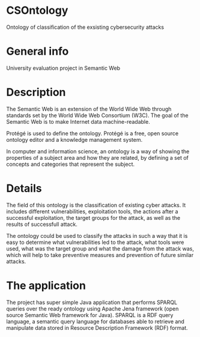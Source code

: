 # CSOntology
 
Ontology of classification of the exsisting cybersecurity attacks
 
# General info

University evaluation project in Semantic Web

# Description

The Semantic Web is an extension of the World Wide Web through standards set by the World Wide Web Consortium (W3C).
The goal of the Semantic Web is to make Internet data machine-readable.

Protégé is used to define the ontology. Protégé is a free, open source ontology editor and a knowledge management system.

In computer and information science, an ontology is a way of showing the properties of a subject area and how they are 
related, by defining a set of concepts and categories that represent the subject.

# Details

The field of this ontology is the classification of existing cyber attacks. It includes different vulnerabilities, 
exploitation tools, the actions after a successful exploitation, the target groups for the attack, as well as the 
results of successfull attack.

The ontology could be used to classify the attacks in such a way that it is easy to determine what vulnerabilities 
led to the attack, what tools were used, what was the target group and what the damage from the attack was, which 
will help to take preventive measures and prevention of future similar attacks.

# The application

The project has super simple Java application that performs SPARQL queries over the ready ontology using Apache 
Jena framework (open source Semantic Web framework for Java). SPARQL is a RDF query language, a semantic query 
language for databases able to retrieve and manipulate data stored in Resource Description Framework (RDF) format.
